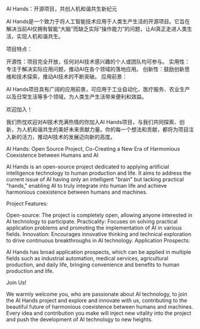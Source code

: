 AI Hands：开源项目，共创人机和谐共生新纪元

AI Hands是一个致力于将人工智能技术应用于人类生产生活的开源项目。它旨在解决当前AI仅拥有智能“大脑”而缺乏实际“操作能力”的问题，让AI真正走进人类生活，实现人机和谐共生。

项目特点：

开源性：项目完全开放，任何对AI技术感兴趣的个人或团队均可参与。
实用性：专注于解决实际应用问题，推动AI在各个领域的落地应用。
创新性：鼓励创新思维和技术探索，推动AI技术的不断突破。
应用前景：

AI Hands项目具有广阔的应用前景，可应用于工业自动化、医疗服务、农业生产以及日常生活等多个领域，为人类生产生活带来便利和效益。

欢迎加入！

我们热忱欢迎对AI技术充满热情的你加入AI Hands项目，与我们共同探索、创新，为人机和谐共生的美好未来贡献力量。你的每一个想法和贡献，都将为项目注入新的活力，推动AI技术的发展迈向新的高度。

AI Hands: Open Source Project, Co-Creating a New Era of Harmonious Coexistence between Humans and AI

AI Hands is an open-source project dedicated to applying artificial intelligence technology to human production and life. It aims to address the current issue of AI having only an intelligent "brain" but lacking practical "hands," enabling AI to truly integrate into human life and achieve harmonious coexistence between humans and machines.

Project Features:

Open-source: The project is completely open, allowing anyone interested in AI technology to participate.
Practicality: Focuses on solving practical application problems and promoting the implementation of AI in various fields.
Innovation: Encourages innovative thinking and technical exploration to drive continuous breakthroughs in AI technology.
Application Prospects:

AI Hands has broad application prospects, which can be applied in multiple fields such as industrial automation, medical services, agricultural production, and daily life, bringing convenience and benefits to human production and life.

Join Us!

We warmly welcome you, who are passionate about AI technology, to join the AI Hands project and explore and innovate with us, contributing to the beautiful future of harmonious coexistence between humans and machines. Every idea and contribution you make will inject new vitality into the project and push the development of AI technology to new heights.
